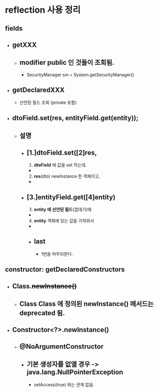 reflection 사용 정리
=

## fields

- getXXX
  -
  - modifier public 인 것들이 조회됨.
    -
    - SecurityManager sm = System.getSecurityManager()
  
- getDeclaredXXX
  -
  - 선언된 필드 조회 (private 포함)

- dtoField.set(res, entityField.get(entity));
  -
  - 설명
    -
    - **[1.]dtoField**.set(**[2]res**,
      -
      1. **dtoField** 에 값을 set 하는데.
        -
        
      2. **res**(dto) newInstance 한 객체이고,
        -
    
    - **[3.]entityField.get**(**[4]entity**)
      -
      3. **entity 에 선언된 필드**(껍데기)에
        -
      4. **entity** 객체에 있는 값을 가져와서
        -
      * last
        -
        - 1번을 마무리한다.


## constructor: getDeclaredConstructors

- Class.~~newInstance()~~
  -
  - Class Class 에 정의된 newInstance() 메서드는 deprecated 됨.
    - 
- Constructor<?>.newInstance()
  -
  - @NoArgumentConstructor
    -
    - **기본 생성자를 없앨 경우** -> java.lang.NullPointerException
      - 
      - setAccess(true) 와는 관계 없음.
      
